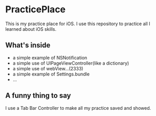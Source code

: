 # PracticePlace
This is my practice place for iOS. I use this repository to practice all I learned about iOS skills.
## What's inside
* a simple example of NSNotification
* a simple use of UIPageViewController(like a dictionary)
* a simple use of webView...(2333)
* a simple example of Settings.bundle
* ...

## A funny thing to say
I use a Tab Bar Controller to make all my practice saved and showed.
